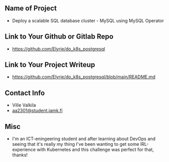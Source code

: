 ## Name of Project 
* Deploy a scalable SQL database cluster - MySQL using MySQL Operator 

## Link to Your Github or Gitlab Repo
* https://github.com/Elyrie/do_k8s_postgresql

## Link to Your Project Writeup
* https://github.com/Elyrie/do_k8s_postgresql/blob/main/README.md

## Contact Info
* Ville Valkila
* aa2301@student.jamk.fi

## Misc 
* I'm an ICT-eningeering student and after learning about DevOps and seeing that it's really my thing I've been wanting to get some IRL-experience with Kubernetes and this challenge was perfect for that, thanks!